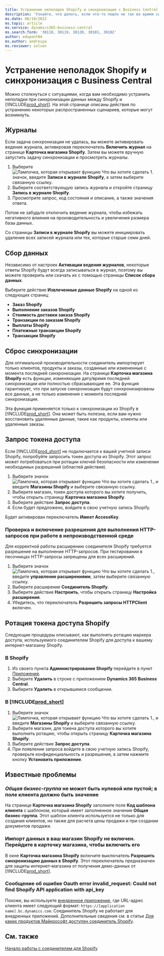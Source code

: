 ```yaml
---
title: Устранение неполадок Shopify и синхронизация с Business Central
description: 'Узнайте, что делать, если что-то пошло не так во время синхронизации данных между Shopify и Business Central'
ms.date: 08/19/2022
ms.topic: article
ms.service: dynamics365-business-central
ms.search.form: '30118, 30119, 30120, 30101, 30102'
author: edupont04
ms.author: andreipa
ms.reviewer: solsen
---
```


# Устранение неполадок Shopify и синхронизация с Business Central

Можно столкнуться с ситуациями, когда вам необходимо устранить неполадки при синхронизации данных между Shopify и [!INCLUDE[prod_short](../includes/prod_short.md)]. На этой странице описаны действия по устранению некоторых распространенных сценариев, которые могут возникнуть.

## Журналы

Если задача синхронизации не удалась, вы можете активировать ведение журнала, активировав переключатель **Включить журнал** на странице **Карточка магазина Shopify**. Затем вы можете вручную запустить задачу синхронизации и просмотреть журналы.

1. Выберите ![Лампочка, которая открывает функцию Что вы хотите сделать 1.](../media/ui-search/search_small.png "Что вы хотите сделать") значок, введите **Записи в журнале Shopify**, а затем выберите связанную ссылку.
2. Выберите соответствующую запись журнала и откройте страницу **Запись в журнале Shopify**.
3. Просмотрите запрос, код состояния и описание, а также значения ответа.

Потом не забудьте отключить ведение журнала, чтобы избежать негативного влияния на производительность и увеличения размера базы данных.

Со страницы **Записи в журнале Shopify** вы можете инициировать удаление всех записей журнала или тех, которые старше семи дней.

## Сбор данных

Независимо от настроек **Активации ведения журналов**, некоторые ответы Shopify будут всегда записываться в журнал, поэтому вы можете проверить или скачать их с помощью страницы **Список сбора данных**.

Выберите действие **Извлеченные данные Shopify** на одной из следующих страниц:

- **Заказ Shopify**
- **Выполнение заказов Shopify**
- **Стоимость доставки заказа Shopify**
- **Транзакции по заказам Shopify**
- **Выплаты Shopify**
- **Платежные транзакции Shopify**
- **Транзакции Shopify**

## Сброс синхронизации

Для оптимальной производительности соединитель импортирует только клиентов, продукты и заказы, созданные или измененные с момента последней синхронизации. На странице **Карточка магазина Shopify** есть функции, изменяющие дату/время последней синхронизации или полностью сбрасывающие ее. Эта функция гарантирует, что при запуске синхронизации будут синхронизированы все данные, а не только изменения с момента последней синхронизации.

Эта функция применяется только к синхронизации из Shopify в [!INCLUDE[prod_short](../includes/prod_short.md)]. Она может быть полезна, если вам нужно восстановить удаленные данные, такие как продукты, клиенты или удаленные заказы.

## Запрос токена доступа

Если [!INCLUDE[prod_short](../includes/prod_short.md)] не подключается к вашей учетной записи Shopify, попробуйте запросить токен доступа из Shopify. Этот запрос может потребоваться при ротации ключей безопасности или изменении необходимых разрешений (областей действия).

1. Выберите значок ![Лампочка, которая открывает функцию Что вы хотите сделать 1.](../media/ui-search/search_small.png "Что вы хотите сделать"), и введите **Магазины Shopify** и выберите связанную ссылку.
2. Выберите магазин, токен доступа которого вы хотите получить, чтобы открыть страницу **Карточка магазина Shopify**.
3. Выберите действие **Запрос доступа**.
4. Если будет предложено, войдите в свою учетную запись Shopify.

Будет активирован переключатель **Имеет AccessKey**.

### Проверка и включение разрешения для выполнения HTTP-запросов при работе в непроизводственной среде

Для корректной работы расширению соединителя Shopify требуется разрешение на выполнение HTTP-запросов. При тестировании в песочницах HTTP-запросы запрещены для всех расширений.

1. Выберите значок ![Лампочка, которая открывает функцию Что вы хотите сделать 1.](../media/ui-search/search_small.png "Что вы хотите сделать"), введите **управление расширениями**, затем выберите связанную ссылку.
2. Выберите расширение **Соединитель Shopify**.
3. Выберите действие **Настроить**, чтобы открыть страницу **Настройка расширения**.
4. Убедитесь, что переключатель **Разрешить запросы HTTPClient** включен.

## Ротация токена доступа Shopify

Следующие процедуры описывают, как выполнять ротацию маркера доступа, используемого соединителем Shopify для доступа к вашему интернет-магазину Shopify.

### В Shopify

1. Из своего пункта **Администрирование Shopify** перейдите в пункт [Приложения](https://www.shopify.com/admin/apps).
2. Выберите **Удалить** в строке с приложением **Dynamics 365 Business Central**.
3. Выберите **Удалить** в открывшемся сообщении.

### В [!INCLUDE[prod_short](../includes/prod_short.md)]

1. Выберите значок ![Лампочка, которая открывает функцию Что вы хотите сделать 1.](../media/ui-search/search_small.png "Что вы хотите сделать"), и введите **Магазины Shopify** и выберите связанную ссылку.
2. Выберите магазин, для токена доступа которого вы хотите выполнить ротацию, чтобы открыть страницу **Карточка магазина Shopify**.
3. Выберите действие **Запрос доступа**.
4. При появлении запроса войдите в свою учетную запись Shopify, проверьте конфиденциальность и разрешения, а затем нажмите кнопку **Установить приложение**.

## Известные проблемы

### *Общая бизнес-группа* не может быть нулевой или пустой; в поле клиента должно быть значение

На странице **Карточка магазина Shopify** заполните поле **Код шаблона клиента** с шаблоном, который имеет заполненное значение **Общая бизнес-группа**. Этот шаблон клиента используется не только для создания клиентов, но также для расчета цены продажи и при создании документов продажи.

### Импорт данных в ваш магазин Shopify не включен. Перейдите в карточку магазина, чтобы включить его

В окне **Карточка магазина Shopify** включите выключатель **Разрешить синхронизацию данных в Shopify**. Этот переключатель предназначен для защиты интернет-магазина от получения демо-данных от [!INCLUDE[prod_short](../includes/prod_short.md)].

### Сообщение об ошибке Oauth error invalid_request: Could not find Shopify API application with api_key

Похоже, вы используете [внедренное приложение](/dynamics365/business-central/dev-itpro/deployment/embed-app-overview), где URL-адрес клиента имеет следующий формат: `https://[application name].bc.dynamics.com`. Соединитель Shopify не работает для внедренных приложений. Дополнительные сведения см. в статье [Для каких продуктов Майкрософт доступен соединитель Shopify](shopify-faq.md#what-microsoft-products-is-the-shopify-connector-available-for).

## См. также

[Начало работы с соединителем для Shopify](get-started.md)
